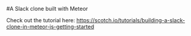 #A Slack clone built with Meteor

Check out the tutorial here: https://scotch.io/tutorials/building-a-slack-clone-in-meteor-js-getting-started